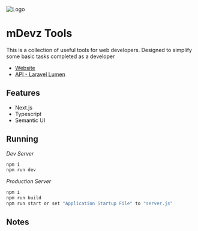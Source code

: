![Logo](https://github.com/wilxiteMike/mdevz-tools/blob/master/public/images/mdevz-tools-logo-black.svg?raw=true)

# mDevz Tools
This is a collection of useful tools for web developers. Designed to simplify some basic tasks completed as a developer

* [Website](https://tools.mdevz.uk)
* [API - Laravel Lumen](https://github.com/wilxiteMike/mdevz-tools-api)

## Features

* Next.js
* Typescript
* Semantic UI

## Running
*Dev Server*
```sh
npm i
npm run dev
```

*Production Server*
```sh
npm i
npm run build
npm run start or set "Application Startup File" to "server.js"
```

## Notes
